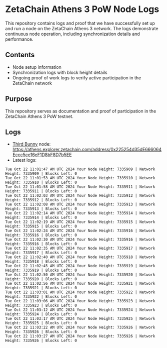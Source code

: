 # ZetaChain Athens 3 PoW Node Logs
This repository contains logs and proof that we have successfully set up and run a node on the ZetaChain Athens 3 network. The logs demonstrate continuous node operation, including synchronization details and performance.

## Contents
- Node setup information
- Synchronization logs with block height details
- Ongoing proof of work logs to verify active participation in the ZetaChain network

## Purpose
This repository serves as documentation and proof of participation in the ZetaChain Athens 3 PoW testnet.

## Logs

- [Third Bunny](https://thirdbunny.xyz/) node: https://athens.explorer.zetachain.com/address/0x225254d35dE666064Eccc5ce16eF1D8bF8D7b5EE
- Latest logs:
```
Tue Oct 22 11:01:47 AM UTC 2024 Your Node Height: 7335909 | Network Height: 7335909 | Blocks Left: 0
Tue Oct 22 11:01:53 AM UTC 2024 Your Node Height: 7335910 | Network Height: 7335910 | Blocks Left: 0
Tue Oct 22 11:01:58 AM UTC 2024 Your Node Height: 7335911 | Network Height: 7335911 | Blocks Left: 0
Tue Oct 22 11:02:03 AM UTC 2024 Your Node Height: 7335912 | Network Height: 7335912 | Blocks Left: 0
Tue Oct 22 11:02:08 AM UTC 2024 Your Node Height: 7335913 | Network Height: 7335913 | Blocks Left: 0
Tue Oct 22 11:02:14 AM UTC 2024 Your Node Height: 7335914 | Network Height: 7335914 | Blocks Left: 0
Tue Oct 22 11:02:19 AM UTC 2024 Your Node Height: 7335915 | Network Height: 7335915 | Blocks Left: 0
Tue Oct 22 11:02:24 AM UTC 2024 Your Node Height: 7335916 | Network Height: 7335916 | Blocks Left: 0
Tue Oct 22 11:02:30 AM UTC 2024 Your Node Height: 7335916 | Network Height: 7335916 | Blocks Left: 0
Tue Oct 22 11:02:35 AM UTC 2024 Your Node Height: 7335917 | Network Height: 7335917 | Blocks Left: 0
Tue Oct 22 11:02:40 AM UTC 2024 Your Node Height: 7335918 | Network Height: 7335918 | Blocks Left: 0
Tue Oct 22 11:02:45 AM UTC 2024 Your Node Height: 7335919 | Network Height: 7335919 | Blocks Left: 0
Tue Oct 22 11:02:50 AM UTC 2024 Your Node Height: 7335920 | Network Height: 7335920 | Blocks Left: 0
Tue Oct 22 11:02:56 AM UTC 2024 Your Node Height: 7335921 | Network Height: 7335921 | Blocks Left: 0
Tue Oct 22 11:03:01 AM UTC 2024 Your Node Height: 7335922 | Network Height: 7335922 | Blocks Left: 0
Tue Oct 22 11:03:06 AM UTC 2024 Your Node Height: 7335923 | Network Height: 7335923 | Blocks Left: 0
Tue Oct 22 11:03:12 AM UTC 2024 Your Node Height: 7335924 | Network Height: 7335924 | Blocks Left: 0
Tue Oct 22 11:03:17 AM UTC 2024 Your Node Height: 7335925 | Network Height: 7335925 | Blocks Left: 0
Tue Oct 22 11:03:22 AM UTC 2024 Your Node Height: 7335926 | Network Height: 7335926 | Blocks Left: 0
Tue Oct 22 11:03:27 AM UTC 2024 Your Node Height: 7335926 | Network Height: 7335926 | Blocks Left: 0
```

